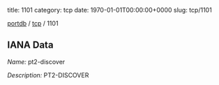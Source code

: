 title: 1101
category: tcp
date: 1970-01-01T00:00:00+0000
slug: tcp/1101

[portdb](/) / [tcp](/category/tcp.html) / 1101


## IANA Data

_Name:_ pt2-discover

_Description:_ PT2-DISCOVER

